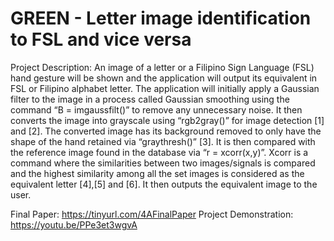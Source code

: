 # GREEN - Letter image identification to FSL and vice versa
Project Description:
An image of a letter or a Filipino Sign Language (FSL) hand gesture will be shown and the application will output its equivalent in FSL or Filipino alphabet letter. The application will initially apply a Gaussian filter to the image in a process called Gaussian smoothing using the command “B = imgaussfilt()” to remove any unnecessary noise. It then converts the image into grayscale using “rgb2gray()” for image detection [1] and [2]. The converted image has its background removed to only have the shape of the hand retained via “graythresh()” [3]. It is then compared with the reference image found in the database via “r = xcorr(x,y)”. Xcorr is a command where the similarities between two images/signals is compared and the highest similarity among all the set images is considered as the equivalent letter [4],[5] and [6]. It then outputs the equivalent image to the user.

Final Paper: https://tinyurl.com/4AFinalPaper
Project Demonstration: https://youtu.be/PPe3et3wgvA
